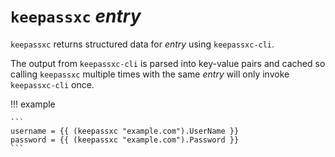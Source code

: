 # `keepassxc` *entry*

`keepassxc` returns structured data for *entry* using `keepassxc-cli`.

The output from `keepassxc-cli` is parsed into key-value pairs and cached so
calling `keepassxc` multiple times with the same *entry* will only invoke
`keepassxc-cli` once.

!!! example

    ```
    username = {{ (keepassxc "example.com").UserName }}
    password = {{ (keepassxc "example.com").Password }}
    ```
